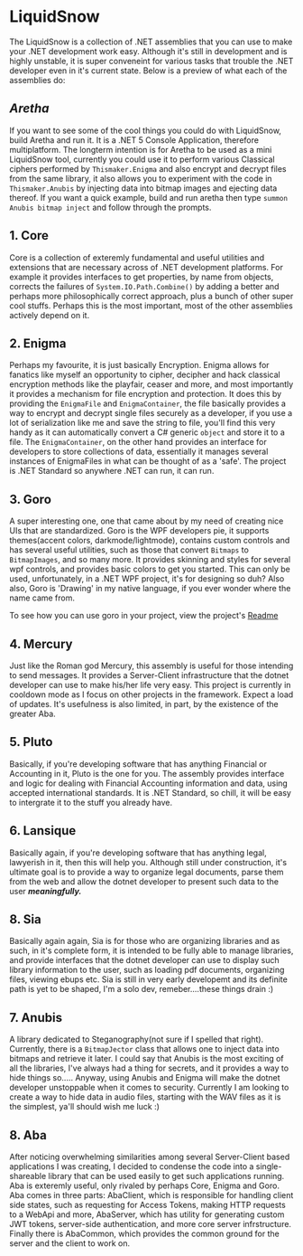 # LiquidSnow
The LiquidSnow is a collection of .NET assemblies that you can use to make your .NET development work easy. Although it's still in development and is highly unstable, it is super conveneint for various tasks that trouble the .NET developer even in it's current state. Below is a preview of what each of the assemblies do:

## ___*Aretha*___
If you want to see some of the cool things you could do with LiquidSnow, build Aretha and run it. It is a .NET 5 Console Application, therefore multiplatform. The longterm intention is for Aretha to be used as a mini LiquidSnow tool, currently you could use it to perform various Classical ciphers performed by `Thismaker.Enigma` and also encrypt and decrypt files from the same library, it also allows you to experiment with the code in `Thismaker.Anubis` by injecting data into bitmap images and ejecting data thereof. If you want a quick example, build and run aretha then type `summon Anubis bitmap inject` and follow through the prompts.

## 1. Core
Core is a collection of exteremly fundamental and useful utilities and extensions that are necessary across of .NET development platforms. For example it provides interfaces to get properties, by name from objects, corrects the failures of `System.IO.Path.Combine()` by adding a better and perhaps more philosophically correct approach, plus a bunch of other super cool stuffs. Perhaps this is the most important, most of the other assemblies actively depend on it.

## 2. Enigma
Perhaps my favourite, it is just basically Encryption. Enigma allows for fanatics like myself an opportunity to cipher, decipher and hack classical encryption methods like the playfair, ceaser and more, and most importantly it provides a mechanism for file encryption and protection. It does this by providing the `EnigmaFile` and `EnigmaContainer`, the file basically provides a way to encrypt and decrypt single files securely as a developer, if you use a lot of serialization like me and save the string to file, you'll find this very handy as it can automatically convert a C#  generic `object` and store it to a file. The `EnigmaContainer`, on the other hand provides an interface for developers to store collections of data, essentially it manages several instances of EnigmaFiles in what can be thought of as a 'safe'. The project is .NET Standard so anywhere .NET can run, it can run.

## 3. Goro
A super interesting one, one that came about by my need of creating nice UIs that are standardized. Goro is the WPF developers pie, it supports themes(accent colors, darkmode/lightmode), contains custom controls and has several useful utilities, such as those that convert `Bitmaps` to `BitmapImages`, and so many more. It provides skinning and styles for several wpf controls, and provides basic colors to get you started. This can only be used, unfortunately, in a .NET WPF project, it's for designing so duh? Also also, Goro is 'Drawing' in my native language, if you ever wonder where the name came from.

To see how you can use goro in your project, view the project's [Readme](https://github.com/thismaker/LiquidSnow/blob/main/src/Goro/Readme.md)

## 4. Mercury
Just like the Roman god Mercury, this assembly is useful for those intending to send messages. It provides a Server-Client infrastructure that the dotnet developer can use to make his/her life very easy. This project is currently in cooldown mode as I focus on other projects in the framework. Expect a load of updates. It's usefulness is also limited, in part, by the existence of the greater Aba.

## 5. Pluto
Basically, if you're developing software that has anything Financial or Accounting in it, Pluto is the one for you. The assembly provides interface and logic for dealing with Financial Accounting information and data, using accepted international standards. It is .NET Standard, so chill, it will be easy to intergrate it to the stuff you already have.

## 6. Lansique
Basically again, if you're developing software that has anything legal, lawyerish in it, then this will help you. Although still under construction, it's ultimate goal is to provide a way to organize legal documents, parse them from the web and allow the dotnet developer to present such data to the user ***meaningfully.***

## 8. Sia
Basically again again, Sia is for those who are organizing libraries and as such, in it's complete form, it is intended to be fully able to manage libraries, and provide interfaces that the dotnet developer can use to display such library information to the user, such as loading pdf documents, organizing files, viewing ebups etc. Sia is still in very early developemt and its definite path is yet to be shaped, I'm a solo dev, remeber....these things drain :)

## 7. Anubis
A library dedicated to Steganography(not sure if I spelled that right). Currently, there is a `BitmapJector` class that allows one to inject data into bitmaps and retrieve it later. I could say that Anubis is the most exciting of all the libraries, I've always had a thing for secrets, and it provides a way to hide things so..... Anyway, using Anubis and Enigma will make the dotnet developer unstoppable when it comes to security. Currently I am looking to create a way to hide data in audio files, starting with the WAV files as it is the simplest, ya'll should wish me luck :)

## 8. Aba
After noticing overwhelming similarities among several Server-Client based applications I was creating, I decided to condense the code into a single-shareable library that can be used easily to get such applications running. Aba is exteremly useful, only rivaled by perhaps Core, Enigma and Goro. Aba comes in three parts: AbaClient, which is responsible for handling client side states, such as requesting for Access Tokens, making HTTP requests to a WebApi and more, AbaServer, which has utility for generating custom JWT tokens, server-side authentication, and more core server infrstructure. Finally there is AbaCommon, which provides the common ground for the server and the client to work on.

